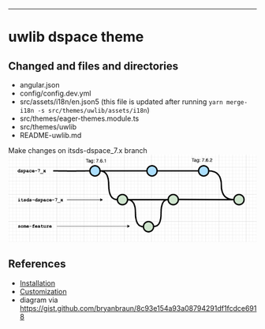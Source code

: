 ---
# uwlib dspace theme

## Changed and files and directories
 - angular.json
 - config/config.dev.yml 
 - src/assets/i18n/en.json5 (this file is updated after running `yarn merge-i18n -s src/themes/uwlib/assets/i18n`)
 - src/themes/eager-themes.module.ts
 - src/themes/uwlib
 - README-uwlib.md

Make changes on itsds-dspace_7.x branch
![UW libraries ITS workflow](/docs/uw-workflow.png)

## References
 - [Installation](https://wiki.lyrasis.org/display/DSDOC7x/Installing+DSpace#InstallingDSpace-InstallingtheFrontend(UserInterface))
 - [Customization](https://wiki.lyrasis.org/display/DSDOC7x/User+Interface+Customization)
 - diagram via https://gist.github.com/bryanbraun/8c93e154a93a08794291df1fcdce6918

